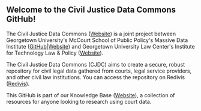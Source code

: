## Welcome to the Civil Justice Data Commons GitHub!

The Civil Justice Data Commons ([Website](https://www.law.georgetown.edu/tech-institute/initiatives/georgetown-justice-lab/civil-justice-data-commons/)) is a joint project between Georgetown University's McCourt School of Public Policy's Massive Data Institute ([GitHub](https://github.com/georgetown-mdi)|[Website](https://mdi.georgetown.edu/about-mdi/)) and Georgetown University Law Center's Institute for Technology Law & Policy ([Website](https://www.law.georgetown.edu/tech-institute/)). 

The Civil Justice Data Commons (CJDC) aims to create a secure, robust repository for civil legal data gathered from courts, legal service providers, and other civil law institutions. You can access the repository on Redivis ([Redivis](https://redivis.com/CJDC)).

This GitHub is part of our Knowledge Base ([Website](https://www.law.georgetown.edu/tech-institute/initiatives/georgetown-justice-lab/civil-justice-data-commons/knowledge-base/)), a collection of resources for anyone looking to research using court data.
